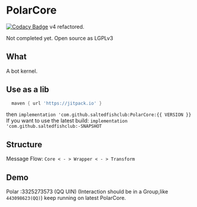 # PolarCore
[![Codacy Badge](https://api.codacy.com/project/badge/Grade/cc0af3e7ffbe4ac89ed566aeae004d6c)](https://app.codacy.com/gh/saltedfishclub/PolarCore?utm_source=github.com&utm_medium=referral&utm_content=saltedfishclub/PolarCore&utm_campaign=Badge_Grade_Dashboard)
v4 refactored.

Not completed yet.
Open source as LGPLv3
## What
A bot kernel.

## Use as a lib
```groovy
  maven { url 'https://jitpack.io' }
```
then
`implementation 'com.github.saltedfishclub:PolarCore:{{ VERSION }}`
If you want to use the latest build:
`implementation 'com.github.saltedfishclub:-SNAPSHOT`

## Structure
Message Flow:
`Core < - > Wrapper < - > Transform`

## Demo
Polar :3325273573 (QQ UIN)
(Interaction should be in a Group,like `443098623(QQ)`)
keep running on latest PolarCore.